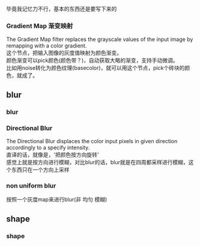 毕竟我记忆力不行，基本的东西还是要写下来的  

### Gradient Map 渐变映射
The Gradient Map filter replaces the grayscale values of the input image by remapping with a color gradient.   
这个节点，把输入图像的灰度值映射为颜色渐变。  
颜色渐变可以pick颜色(颜色带？)，自动获取大略的渐变，支持手动微调。  
比如用noise转化为颜色纹理(basecolor)，就可以用这个节点，pick个砖块的颜色，就成了。  

## blur
### blur
### Directional Blur
The Directional Blur displaces the color input pixels in given direction accordingly to a specify intensity.   
直译的话，就像是，'把颜色按方向旋转'  
感觉上就是按方向进行模糊，对比blur的话，blur就是在四周都采样进行模糊，这个东西只在一个方向上采样  
### non uniform blur
按照一个灰度map来进行blur(非 均匀 模糊)  
## shape
### shape
